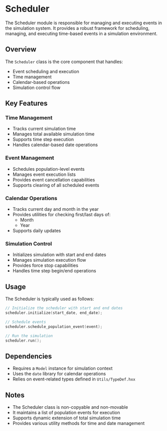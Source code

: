 # Scheduler

The Scheduler module is responsible for managing and executing events in the simulation system. It provides a robust framework for scheduling, managing, and executing time-based events in a simulation environment.

## Overview

The `Scheduler` class is the core component that handles:
- Event scheduling and execution
- Time management
- Calendar-based operations
- Simulation control flow

## Key Features

### Time Management
- Tracks current simulation time
- Manages total available simulation time
- Supports time step execution
- Handles calendar-based date operations

### Event Management
- Schedules population-level events
- Manages event execution lists
- Provides event cancellation capabilities
- Supports clearing of all scheduled events

### Calendar Operations
- Tracks current day and month in the year
- Provides utilities for checking first/last days of:
  - Month
  - Year
- Supports daily updates

### Simulation Control
- Initializes simulation with start and end dates
- Manages simulation execution flow
- Provides force stop capabilities
- Handles time step begin/end operations

## Usage

The Scheduler is typically used as follows:

```cpp
// Initialize the scheduler with start and end dates
scheduler.initialize(start_date, end_date);

// Schedule events
scheduler.schedule_population_event(event);

// Run the simulation
scheduler.run();
```

## Dependencies

- Requires a `Model` instance for simulation context
- Uses the `date` library for calendar operations
- Relies on event-related types defined in `Utils/TypeDef.hxx`

## Notes

- The Scheduler class is non-copyable and non-movable
- It maintains a list of population events for execution
- Supports dynamic extension of total simulation time
- Provides various utility methods for time and date management
